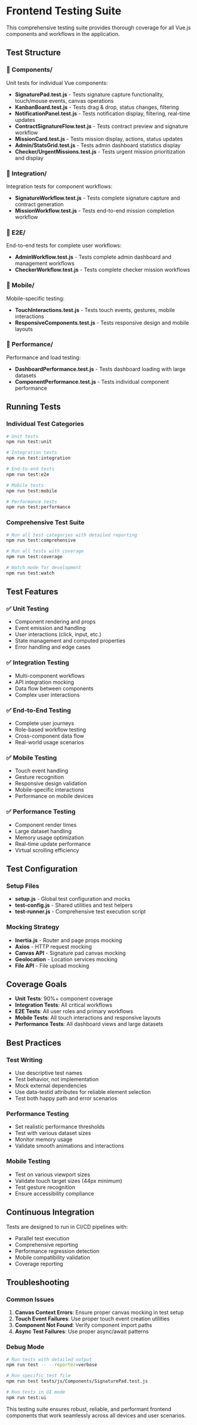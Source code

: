 # Frontend Testing Suite

This comprehensive testing suite provides thorough coverage for all Vue.js components and workflows in the application.

## Test Structure

### 📁 Components/
Unit tests for individual Vue components:
- **SignaturePad.test.js** - Tests signature capture functionality, touch/mouse events, canvas operations
- **KanbanBoard.test.js** - Tests drag & drop, status changes, filtering
- **NotificationPanel.test.js** - Tests notification display, filtering, real-time updates
- **ContractSignatureFlow.test.js** - Tests contract preview and signature workflow
- **MissionCard.test.js** - Tests mission display, actions, status updates
- **Admin/StatsGrid.test.js** - Tests admin dashboard statistics display
- **Checker/UrgentMissions.test.js** - Tests urgent mission prioritization and display

### 📁 Integration/
Integration tests for component workflows:
- **SignatureWorkflow.test.js** - Tests complete signature capture and contract generation
- **MissionWorkflow.test.js** - Tests end-to-end mission completion workflow

### 📁 E2E/
End-to-end tests for complete user workflows:
- **AdminWorkflow.test.js** - Tests complete admin dashboard and management workflows
- **CheckerWorkflow.test.js** - Tests complete checker mission workflows

### 📁 Mobile/
Mobile-specific testing:
- **TouchInteractions.test.js** - Tests touch events, gestures, mobile interactions
- **ResponsiveComponents.test.js** - Tests responsive design and mobile layouts

### 📁 Performance/
Performance and load testing:
- **DashboardPerformance.test.js** - Tests dashboard loading with large datasets
- **ComponentPerformance.test.js** - Tests individual component performance

## Running Tests

### Individual Test Categories
```bash
# Unit tests
npm run test:unit

# Integration tests  
npm run test:integration

# End-to-end tests
npm run test:e2e

# Mobile tests
npm run test:mobile

# Performance tests
npm run test:performance
```

### Comprehensive Test Suite
```bash
# Run all test categories with detailed reporting
npm run test:comprehensive

# Run all tests with coverage
npm run test:coverage

# Watch mode for development
npm run test:watch
```

## Test Features

### ✅ Unit Testing
- Component rendering and props
- Event emission and handling
- User interactions (click, input, etc.)
- State management and computed properties
- Error handling and edge cases

### ✅ Integration Testing
- Multi-component workflows
- API integration mocking
- Data flow between components
- Complex user interactions

### ✅ End-to-End Testing
- Complete user journeys
- Role-based workflow testing
- Cross-component data flow
- Real-world usage scenarios

### ✅ Mobile Testing
- Touch event handling
- Gesture recognition
- Responsive design validation
- Mobile-specific interactions
- Performance on mobile devices

### ✅ Performance Testing
- Component render times
- Large dataset handling
- Memory usage optimization
- Real-time update performance
- Virtual scrolling efficiency

## Test Configuration

### Setup Files
- **setup.js** - Global test configuration and mocks
- **test-config.js** - Shared utilities and test helpers
- **test-runner.js** - Comprehensive test execution script

### Mocking Strategy
- **Inertia.js** - Router and page props mocking
- **Axios** - HTTP request mocking
- **Canvas API** - Signature pad canvas mocking
- **Geolocation** - Location services mocking
- **File API** - File upload mocking

## Coverage Goals

- **Unit Tests**: 90%+ component coverage
- **Integration Tests**: All critical workflows
- **E2E Tests**: All user roles and primary workflows
- **Mobile Tests**: All touch interactions and responsive layouts
- **Performance Tests**: All dashboard views and large datasets

## Best Practices

### Test Writing
- Use descriptive test names
- Test behavior, not implementation
- Mock external dependencies
- Use data-testid attributes for reliable element selection
- Test both happy path and error scenarios

### Performance Testing
- Set realistic performance thresholds
- Test with various dataset sizes
- Monitor memory usage
- Validate smooth animations and interactions

### Mobile Testing
- Test on various viewport sizes
- Validate touch target sizes (44px minimum)
- Test gesture recognition
- Ensure accessibility compliance

## Continuous Integration

Tests are designed to run in CI/CD pipelines with:
- Parallel test execution
- Comprehensive reporting
- Performance regression detection
- Mobile compatibility validation
- Coverage reporting

## Troubleshooting

### Common Issues
1. **Canvas Context Errors**: Ensure proper canvas mocking in test setup
2. **Touch Event Failures**: Use proper touch event creation utilities
3. **Component Not Found**: Verify component import paths
4. **Async Test Failures**: Use proper async/await patterns

### Debug Mode
```bash
# Run tests with detailed output
npm run test -- --reporter=verbose

# Run specific test file
npm run test tests/js/Components/SignaturePad.test.js

# Run tests in UI mode
npm run test:ui
```

This testing suite ensures robust, reliable, and performant frontend components that work seamlessly across all devices and user scenarios.